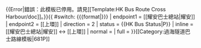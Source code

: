 {{Error|錯誤：此模板已停用。請見[[Template:HK Bus Route Cross Harbour/doc]]。}}{{ #switch: {{{format|}}}
  | endpoint1 = [[耀安巴士總站|耀安]]
  | endpoint2 = [[上環]]
  | direction = 2
  | status = {{HK Bus Status|P}}
  | inline = [[耀安巴士總站|耀安]] ↔ [[上環]]
  | normal =
  | full =
}}<noinclude>[[Category:過海隧道巴士路線模板|681P]]</noinclude>